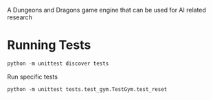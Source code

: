 A Dungeons and Dragons game engine that can be used for AI related research

Running Tests
=============

```python
python -m unittest discover tests
```

Run specific tests

```
python -m unittest tests.test_gym.TestGym.test_reset
```